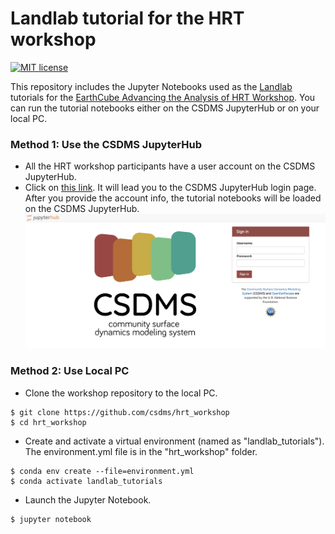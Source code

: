 # Landlab tutorial for the HRT workshop
[![MIT license](https://img.shields.io/badge/License-MIT-blue.svg)](https://github.com/gantian127/overlandflow_usecase/blob/master/LICENSE.txt)

This repository includes the Jupyter Notebooks used as the [Landlab](https://landlab.github.io/) tutorials for the
[EarthCube Advancing the Analysis of HRT Workshop](https://opentopography.org/workshops/earthcube-advancing-analysis-hrt-workshop-2).
You can run the tutorial notebooks either on the CSDMS JupyterHub or on your local PC.

### Method 1: Use the CSDMS JupyterHub 
- All the HRT workshop participants have a user account on the CSDMS JupyterHub. 
- Click on [this link](https://lab.openearthscape.org/hub/user-redirect/git-pull?repo=https%3A%2F%2Fgithub.com%2F%2Fcsdms%2Fhrt_workshop&urlpath=lab%2Ftree%2Fhrt_workshop%3Fautodecode&branch=master). 
It will lead you to the CSDMS JupyterHub login page. After you provide the account info, the tutorial notebooks will be loaded on the CSDMS JupyterHub.
![login_plot](login.png)

### Method 2: Use Local PC
- Clone the workshop repository to the local PC. 
```
$ git clone https://github.com/csdms/hrt_workshop
$ cd hrt_workshop
```

- Create and activate a virtual environment (named as "landlab_tutorials"). 
The environment.yml file is in the "hrt_workshop" folder.
```
$ conda env create --file=environment.yml
$ conda activate landlab_tutorials
```

- Launch the Jupyter Notebook.
```
$ jupyter notebook
```

